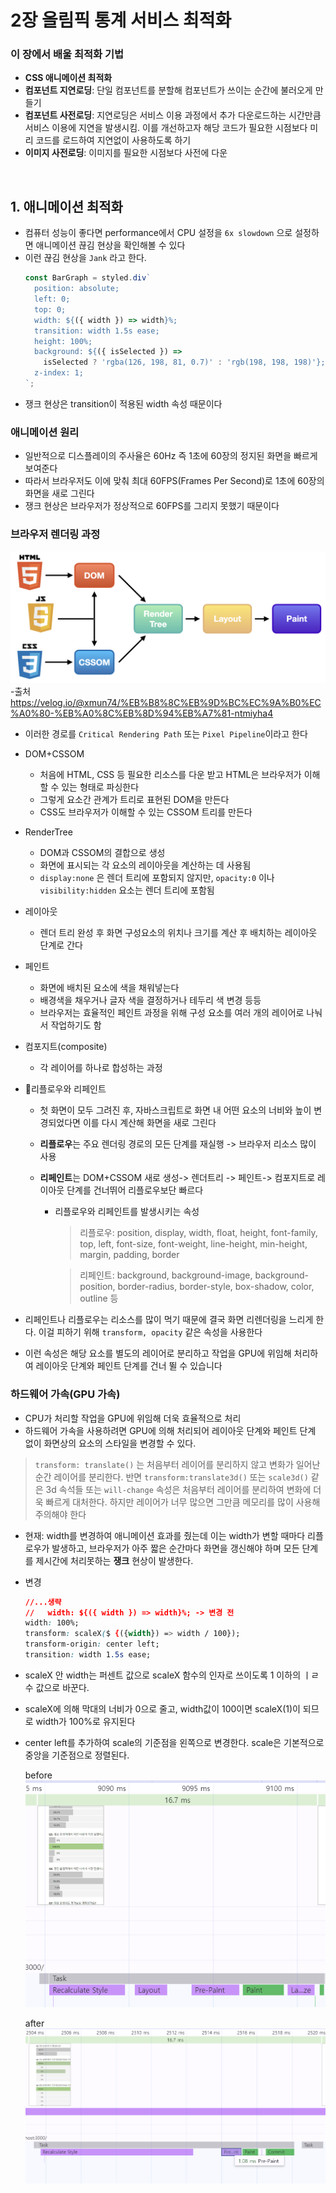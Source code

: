 # 2장 올림픽 통계 서비스 최적화

### 이 장에서 배울 최적화 기법

- **CSS 애니메이션 최적화**
- **컴포넌트 지연로딩**: 단일 컴포넌트를 분할해 컴포넌트가 쓰이는 순간에 불러오게 만들기
- **컴포넌트 사전로딩**: 지연로딩은 서비스 이용 과정에서 추가 다운로드하는 시간만큼 서비스 이용에 지연을 발생시킴. 이를 개선하고자 해당 코드가 필요한 시점보다 미리 코드를 로드하여 지연없이 사용하도록 하기
- **이미지 사전로딩**: 이미지를 필요한 시점보다 사전에 다운

<br>

## 1. 애니메이션 최적화

- 컴퓨터 성능이 좋다면 performance에서 CPU 설정을 `6x slowdown` 으로 설정하면 애니메이션 끊김 현상을 확인해볼 수 있다
- 이런 끊김 현상을 `Jank` 라고 한다.
  ```javascript
  const BarGraph = styled.div`
    position: absolute;
    left: 0;
    top: 0;
    width: ${({ width }) => width}%;
    transition: width 1.5s ease;
    height: 100%;
    background: ${({ isSelected }) =>
      isSelected ? 'rgba(126, 198, 81, 0.7)' : 'rgb(198, 198, 198)'};
    z-index: 1;
  `;
  ```
- 쟁크 현상은 transition이 적용된 width 속성 때문이다

### 애니메이션 원리

- 일반적으로 디스플레이의 주사율은 60Hz 즉 1초에 60장의 정지된 화면을 빠르게 보여준다
- 따라서 브라우저도 이에 맞춰 최대 60FPS(Frames Per Second)로 1초에 60장의 화면을 새로 그린다
- 쟁크 현상은 브라우저가 정상적으로 60FPS를 그리지 못했기 때문이다

### 브라우저 렌더링 과정

![[alt text](https://velog.io/@xmun74/%EB%B8%8C%EB%9D%BC%EC%9A%B0%EC%A0%80-%EB%A0%8C%EB%8D%94%EB%A7%81-ntmiyha4)](image.png) -출처 https://velog.io/@xmun74/%EB%B8%8C%EB%9D%BC%EC%9A%B0%EC%A0%80-%EB%A0%8C%EB%8D%94%EB%A7%81-ntmiyha4

- 이러한 경로를 `Critical Rendering Path` 또는 `Pixel Pipeline`이라고 한다
- DOM+CSSOM
  - 처음에 HTML, CSS 등 필요한 리소스를 다운 받고 HTML은 브라우저가 이해할 수 있는 형태로 파싱한다
  - 그렇게 요소간 관계가 트리로 표현된 DOM을 만든다
  - CSS도 브라우저가 이해할 수 있는 CSSOM 트리를 만든다
- RenderTree
  - DOM과 CSSOM의 결합으로 생성
  - 화면에 표시되는 각 요소의 레이아웃을 계산하는 데 사용됨
  - `display:none` 은 렌더 트리에 포함되지 않지만, `opacity:0` 이나 `visibility:hidden` 요소는 렌더 트리에 포함됨
- 레이아웃
  - 렌더 트리 완성 후 화면 구성요소의 위치나 크기를 계산 후 배치하는 레이아웃 단계로 간다
- 페인트
  - 화면에 배치된 요소에 색을 채워넣는다
  - 배경색을 채우거나 글자 색을 결정하거나 테두리 색 변경 등등
  - 브라우저는 효율적인 페인트 과정을 위해 구성 요소를 여러 개의 레이어로 나눠서 작업하기도 함
- 컴포지트(composite)
  - 각 레이어를 하나로 합성하는 과정
- 📌리플로우와 리페인트

  - 첫 화면이 모두 그려진 후, 자바스크립트로 화면 내 어떤 요소의 너비와 높이 변경되었다면 이를 다시 계산해 화면을 새로 그린다
  - **리플로우**는 주요 렌더링 경로의 모든 단계를 재실행 -> 브라우저 리소스 많이 사용
  - **리페인트**는 DOM+CSSOM 새로 생성-> 렌더트리 -> 페인트-> 컴포지트로 레이아웃 단계를 건너뛰어 리플로우보단 빠르다

    - 리플로우와 리페인트를 발생시키는 속성

      > 리플로우: position, display, width, float, height, font-family, top, left, font-size, font-weight, line-height, min-height, margin, padding, border

      > 리페인트: background, background-image, background-position, border-radius, border-style, box-shadow, color, outline 등

- 리페인트나 리플로우는 리소스를 많이 먹기 때문에 결국 화면 리렌더링을 느리게 한다. 이걸 피하기 위해 `transform, opacity` 같은 속성을 사용한다
- 이런 속성은 해당 요소를 별도의 레이어로 분리하고 작업을 GPU에 위임해 처리하여 레이아웃 단계와 페인트 단계를 건너 뛸 수 있습니다

### 하드웨어 가속(GPU 가속)

- CPU가 처리할 작업을 GPU에 위임해 더욱 효율적으로 처리
- 하드웨어 가속을 사용하려면 GPU에 의해 처리되어 레이아웃 단계와 페인트 단계 없이 화면상의 요소의 스타일을 변경할 수 있다.

> `transform: translate()` 는 처음부터 레이어를 분리하지 않고 변화가 일어난 순간 레이어를 분리한다. 반면 `transform:translate3d()` 또는 `scale3d()` 같은 3d 속석들 또는 `will-change` 속성은 처음부터 레이어를 분리하여 변화에 더욱 빠르게 대처한다. 하지만 레이어가 너무 많으면 그만큼 메모리를 많이 사용해 주의해야 한다

- 현재: width를 변경하여 애니메이션 효과를 줬는데 이는 width가 변할 때마다 리플로우가 발생하고, 브라우저가 아주 짧은 순간마다 화면을 갱신해야 하며 모든 단계를 제시간에 처리못하는 **쟁크** 현상이 발생한다.
- 변경

  ```css
  //...생략
  //   width: ${({ width }) => width}%; -> 변경 전
  width: 100%;
  transform: scaleX($ {({width}) => width / 100});
  transform-origin: center left;
  transition: width 1.5s ease;
  ```

- scaleX 안 width는 퍼센트 값으로 scaleX 함수의 인자로 쓰이도록 1 이하의 ㅣㄹ수 값으로 바꾼다.
- scaleX에 의해 막대의 너비가 0으로 줄고, width값이 100이면 scaleX(1)이 되므로 width가 100%로 유지된다
- center left를 추가하여 scale의 기준점을 왼쪽으로 변경한다. scale은 기본적으로 중앙을 기준점으로 정렬된다.

  before
  ![alt text](image-3.png)

  after
  ![alt text](image-1.png)
